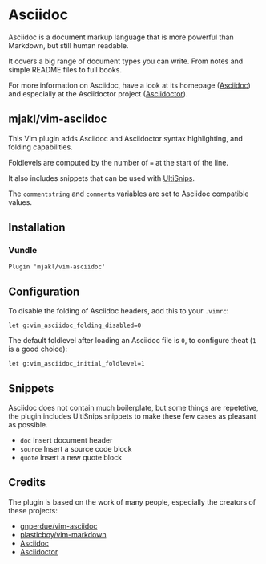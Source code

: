 # Asciidoc

Asciidoc is a document markup language that is more powerful than Markdown, but still
human readable.

It covers a big range of document types you can write. From notes and simple README files
to full books.

For more information on Asciidoc, have a look at its homepage
([Asciidoc](http://asciidoc.org/)) and especially at the Asciidoctor project
([Asciidoctor](http://asciidoctor.org/)).

## mjakl/vim-asciidoc

This Vim plugin adds Asciidoc and Asciidoctor syntax highlighting, and folding
capabilities.

Foldlevels are computed by the number of `=` at the start of the line.

It also includes snippets that can be used with
[UltiSnips](https://github.com/SirVer/ultisnips).

The `commentstring` and `comments` variables are set to Asciidoc compatible
values.

## Installation

### Vundle

    Plugin 'mjakl/vim-asciidoc'

## Configuration

To disable the folding of Asciidoc headers, add this to your `.vimrc`:

    let g:vim_asciidoc_folding_disabled=0

The default foldlevel after loading an Asciidoc file is `0`,
to configure theat (`1` is a good choice):

    let g:vim_asciidoc_initial_foldlevel=1

## Snippets

Asciidoc does not contain much boilerplate, but some things are repetetive,
the plugin includes UltiSnips snippets to make these few cases as pleasant as possible.

* `doc` Insert document header
* `source` Insert a source code block
* `quote` Insert a new quote block

## Credits

The plugin is based on the work of many people, especially the creators of
these projects:

* [gnperdue/vim-asciidoc](https://github.com/gnperdue/vim-asciidoc)
* [plasticboy/vim-markdown](https://github.com/plasticboy/vim-markdown)
* [Asciidoc](http://asciidoc.org/)
* [Asciidoctor](http://asciidoctor.org/)


